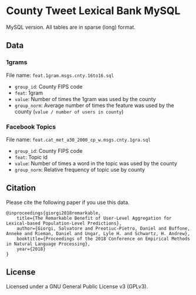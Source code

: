# County Tweet Lexical Bank MySQL

MySQL version. All tables are in sparse (long) format.

## Data

### 1grams

File name: `feat.1gram.msgs.cnty.16to16.sql`

* `group_id`: County FIPS code
* `feat`: 1gram
* `value`: Number of times the 1gram was used by the county
* `group_norm`: Average number of times the feature was used by the county (`value / number of users in county`)

### Facebook Topics

File name: `feat.cat_met_a30_2000_cp_w.msgs.cnty.1gra.sql`

* `group_id`: County FIPS code
* `feat`: Topic id
* `value`: Number of times a word in the topic was used by the county
* `group_norm`: Relative frequency of topic use by county

## Citation

Please cite the following paper if you use this data.

```
@inproceedings{giorgi2018remarkable,
    title={The Remarkable Benefit of User-Level Aggregation for Lexical-based Population-Level Predictions},
    author={Giorgi, Salvatore and Preotiuc-Pietro, Daniel and Buffone, Anneke and Rieman, Daniel and Ungar, Lyle H. and Schwartz, H. Andrew},
    booktitle={Proceedings of the 2018 Conference on Empirical Methods in Natural Language Processing},
    year={2018}
}
```

## License

Licensed under a GNU General Public License v3 (GPLv3).
